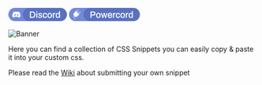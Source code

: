 [![Discord](https://raw.githubusercontent.com/CorellanStoma/CorellanStoma/master/shields/discord.png)](https://discord.com/)
[![Powercord](https://raw.githubusercontent.com/CorellanStoma/CorellanStoma/master/shields/powercord.png)](https://powercord.dev/)

![Banner](https://user-images.githubusercontent.com/58918358/113749725-3e8fa300-970a-11eb-811e-b3d19f9edbb8.png)

Here you can find a collection of CSS Snippets you can easily copy & paste it into your custom css.

Please read the [Wiki](https://github.com/powercord-themes/Snippets/wiki/Submitting-A-CSS-Snippet) about submitting your own snippet
